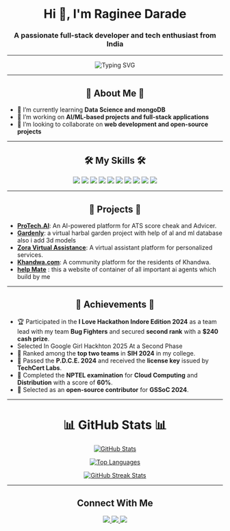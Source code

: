   <h1 align="center">Hi 👋, I'm Raginee Darade </h1>
<h3 align="center">A passionate full-stack developer and tech enthusiast from India</h3>

---

<p align="center">
  <img src="https://readme-typing-svg.herokuapp.com?font=Fira+Code&weight=500&size=22&pause=1000&color=FF5733&center=true&width=435&lines=Welcome+to+my+GitHub+Profile!;I+love+coding+and+creating+projects!" alt="Typing SVG"  />
</p>

---

<h2 align="center">🚀 About Me 🚀</h2>

- 🌱 I’m currently learning **Data Science and  mongoDB** 
- 🔭 I’m working on **AI/ML-based projects and full-stack applications**  
- 👯 I’m looking to collaborate on **web development and open-source projects**  
 

-------------------------------------------

<h2 align="center">🛠️ My Skills 🛠️</h2>

<p align="center">
  <img src="https://img.shields.io/badge/-Python-blue?logo=python&logoColor=white" />
  <img src="https://img.shields.io/badge/-Django-green?logo=django&logoColor=white" />
  <img src="https://img.shields.io/badge/-HTML-orange?logo=html5&logoColor=white" />
  <img src="https://img.shields.io/badge/-CSS-blue?logo=css3&logoColor=white" />
  <img src="https://img.shields.io/badge/-JavaScript-yellow?logo=javascript&logoColor=white" />
  <img src="https://img.shields.io/badge/-Bootstrap-purple?logo=bootstrap&logoColor=white" />
  <img src="https://img.shields.io/badge/-SQL-lightgrey?logo=postgresql&logoColor=white" />
  <img src="https://img.shields.io/badge/-AWS-orange?logo=amazonaws&logoColor=white" />
  <img src="https://img.shields.io/badge/-GCP-red?logo=googlecloud&logoColor=white" />
  <img src="https://img.shields.io/badge/-Azure-blue?logo=microsoftazure&logoColor=white" />
</p>

---------------------------------------------------

<h2 align="center">📂 Projects 📂</h2>

 - [**ProTech.AI**](https://github.com/ragineedarade/protech.ai): An AI-powered platform for ATS score cheak and Advicer.  
- [**Gardenly**](https://github.com/ragineedarade/gardenly): a virtual harbal garden project with help of al and ml database also i add 3d models 
- [**Zora Virtual Assistance**](https://github.com/ragineedarade/zora-virtual-assistance): A virtual assistant platform for personalized services.  
- [**Khandwa.com**](https://github.com/ragineedarade/khandwa): A community platform for the residents of Khandwa.
- [**help Mate**](https://github.com/ragineedarade/helpmate) : this a  website of container of all important ai agents  which build by me 


---------------------------------------------

<h2 align="center">🌟  Achievements  🌟</h2>

 - 🏆 Participated in the **I Love Hackathon Indore Edition 2024** as a team lead with my team **Bug Fighters** and secured 
       **second rank** with a **$240 cash prize**.
- Selected In Google Girl Hackhton 2025 At a Second Phase
- 🚀 Ranked among the **top two teams** in **SIH 2024** in my college.  
- 📜 Passed the **P.D.C.E. 2024** and received the **license key** issued by **TechCert Labs**.  
- 🏅 Completed the **NPTEL examination** for **Cloud Computing** and **Distribution** with a score of **60%**.  
- 🌱 Selected as an **open-source contributor** for **GSSoC 2024**.  
 

---------------------

<h1 align="center">📊 GitHub Stats 📊</h1>

<p align="center">
  <a href="https://github.com/anuraghazra/github-readme-stats">
    <img src="https://github-readme-stats.vercel.app/api?username=ragineedarade&show_icons=true&theme=radical&hide_border=true&count_private=true" alt="GitHub Stats" />
  </a>
</p>

<p align="center">
  <a href="https://github.com/anuraghazra/github-readme-stats">
    <img src="https://github-readme-stats.vercel.app/api/top-langs/?username=ragineedarade&layout=compact&theme=radical&hide_border=true" alt="Top Languages" />
  </a>
</p>

 <p align="center">
  <a href="https://git.io/streak-stats">
    <img src="https://github-readme-streak-stats.herokuapp.com/?user=ragineedarade&theme=radical&hide_border=true" alt="GitHub Streak Stats" />
  </a>
</p>


---

<h2 align="center"> Connect With Me </h2>

<p align="center">
  <a href="https://www.linkedin.com/in/ragineedarade/">
    <img src="https://img.shields.io/badge/-LinkedIn-blue?logo=linkedin&logoColor=white" />
  </a> 
    
  <a href="mailto:ragineedarade@gmail.com">
    <img src="https://img.shields.io/badge/-Email-red?logo=gmail&logoColor=white" />
  </a>
  <a href="https://github.com/ragineedarade">
    <img src="https://img.shields.io/badge/-GitHub-black?logo=github&logoColor=white" />
  </a>
</p>
